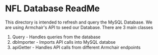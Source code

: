 # NFL Database ReadMe

This directory is intended to refresh and query the MySQL Database. We are using Armchair's API to seed our Database. There are 3 main classes

1. Query - Handles queries from the database
2. dbImporter  - Imports API calls into MySQL databse
3. apiGetter - Handles API calls from different Armchair endpoints

